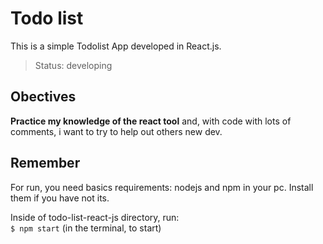 # Todo list

This is a simple Todolist App developed in React.js.

>Status: developing

## Obectives

**Practice my knowledge of the react tool** and, with code with lots of comments, i want to try to help out others new dev.

## Remember

For run, you need basics requirements: nodejs and npm in your pc. Install them if you have not its.

Inside of todo-list-react-js directory, run:\
  `$ npm start` (in the terminal, to start)
